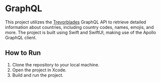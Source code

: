 # GraphQL

This project utilizes the [Trevorblades](https://countries.trevorblades.com/) GraphQL API to retrieve detailed information about countries, including country codes, names, emojis, and more. The project is built using Swift and SwiftUI, making use of the Apollo GraphQL client.

## How to Run

1. Clone the repository to your local machine.
2. Open the project in Xcode.
3. Build and run the project.
